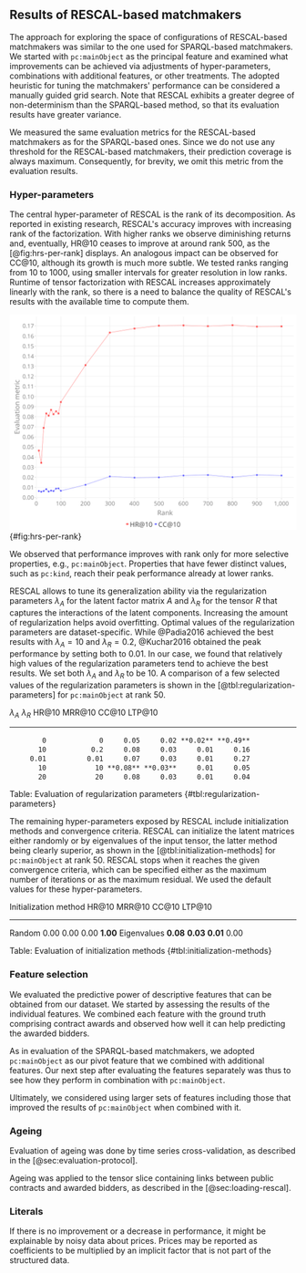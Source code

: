 ## Results of RESCAL-based matchmakers

The approach for exploring the space of configurations of RESCAL-based matchmakers was similar to the one used for SPARQL-based matchmakers.
We started with `pc:mainObject` as the principal feature and examined what improvements can be achieved via adjustments of hyper-parameters, combinations with additional features, or other treatments.
The adopted heuristic for tuning the matchmakers' performance can be considered a manually guided grid search.
Note that RESCAL exhibits a greater degree of non-determinism than the SPARQL-based method, so that its evaluation results have greater variance.

We measured the same evaluation metrics for the RESCAL-based matchmakers as for the SPARQL-based ones.
Since we do not use any threshold for the RESCAL-based matchmakers, their prediction coverage is always maximum.
Consequently, for brevity, we omit this metric from the evaluation results.

### Hyper-parameters

The central hyper-parameter of RESCAL is the rank of its decomposition.
As reported in existing research, RESCAL's accuracy improves with increasing rank of the factorization.
With higher ranks we observe diminishing returns and, eventually, HR@10 ceases to improve at around rank 500, as the [@fig:hrs-per-rank] displays.
An analogous impact can be observed for CC@10, although its growth is much more subtle.
We tested ranks ranging from 10 to 1000, using smaller intervals for greater resolution in low ranks.
Runtime of tensor factorization with RESCAL increases approximately linearly with the rank, so there is a need to balance the quality of RESCAL's results with the available time to compute them.

![HR@10 and CC@10 per rank](resources/img/evaluation/hrs_per_rank.png){#fig:hrs-per-rank}

We observed that performance improves with rank only for more selective properties, e.g., `pc:mainObject`.
Properties that have fewer distinct values, such as `pc:kind`, reach their peak performance already at lower ranks.

RESCAL allows to tune its generalization ability via the regularization parameters $\lambda_{A}$ for the latent factor matrix $A$ and $\lambda_{R}$ for the tensor $R$ that captures the interactions of the latent components.
Increasing the amount of regularization helps avoid overfitting.
Optimal values of the regularization parameters are dataset-specific.
While @Padia2016 achieved the best results with $\lambda_{A} = 10$ and $\lambda_{R} = 0.2$, @Kuchar2016 obtained the peak performance by setting both to 0.01.
In our case, we found that relatively high values of the regularization parameters tend to achieve the best results.
We set both $\lambda_{A}$ and $\lambda_{R}$ to be 10.
A comparison of a few selected values of the regularization parameters is shown in the [@tbl:regularization-parameters] for `pc:mainObject` at rank 50.

$\lambda_{A}$ $\lambda_{R}$    HR@10   MRR@10    CC@10   LTP@10
------------- ------------- -------- -------- -------- --------
            0             0     0.05     0.02 **0.02** **0.49**
           10           0.2     0.08     0.03     0.01     0.16
         0.01          0.01     0.07     0.03     0.01     0.27
           10            10 **0.08** **0.03**     0.01     0.05
           20            20     0.08     0.03     0.01     0.04

Table: Evaluation of regularization parameters {#tbl:regularization-parameters}

The remaining hyper-parameters exposed by RESCAL include initialization methods and convergence criteria.
RESCAL can initialize the latent matrices either randomly or by eigenvalues of the input tensor, the latter method being clearly superior, as shown in the [@tbl:initialization-methods] for `pc:mainObject` at rank 50.
RESCAL stops when it reaches the given convergence criteria, which can be specified either as the maximum number of iterations or as the maximum residual.
We used the default values for these hyper-parameters.

Initialization method    HR@10   MRR@10    CC@10   LTP@10
--------------------- -------- -------- -------- --------
Random                    0.00     0.00     0.00 **1.00**
Eigenvalues           **0.08** **0.03** **0.01**     0.00

Table: Evaluation of initialization methods {#tbl:initialization-methods}

### Feature selection

<!-- Individual features -->

We evaluated the predictive power of descriptive features that can be obtained from our dataset.
We started by assessing the results of the individual features.
We combined each feature with the ground truth comprising contract awards and observed how well it can help predicting the awarded bidders.

<!-- Link the improvement gained by increasing rank to higher selectivity of the evaluated properties? -->

<!-- `pc:mainObject` + additional features -->

As in evaluation of the SPARQL-based matchmakers, we adopted `pc:mainObject` as our pivot feature that we combined with additional features.
Our next step after evaluating the features separately was thus to see how they perform in combination with `pc:mainObject`.

<!-- Larger combinations of features -->

Ultimately, we considered using larger sets of features including those that improved the results of `pc:mainObject` when combined with it.

<!--
`pc:mainObject`
`pc:additionalObject`
`pc:mainObject` + `skos:broaderTransitive` (approximating query expansion)
`pc:kind`
`isvz:serviceCategory`
`rov:orgActivity`
`rov:orgActivity` + `skos:broaderTransitive`
-->

### Ageing

Evaluation of ageing was done by time series cross-validation, as described in the [@sec:evaluation-protocol].

Ageing was applied to the tensor slice containing links between public contracts and awarded bidders, as described in the [@sec:loading-rescal].

<!--
Compare `pc:mainObject` normal and aged, in both cases using time series cross-validation, at ranks 50 and 500.
The main difference is in the mode of cross-validation.
Time series cross-validation achieves much lower results than n-fold cross-validation even when no ageing is used.
This can be explained in part by lower volume of training data.
However, it may hint a bug in the evaluation protocol.
-->

### Literals

<!--
Actual prices (i.e. `pc:actualPrice`) are known for 91.5 % of contracts in the evaluated dataset.
-->

If there is no improvement or a decrease in performance, it might be explainable by noisy data about prices.
Prices may be reported as coefficients to be multiplied by an implicit factor that is not part of the structured data.

<!-- Summary -->

<!--
TODO: Add a comparison of the best-performing configurations of SPARQL-based and RESCAL-based matchmakers.
-->
